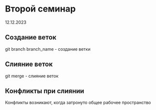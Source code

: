 # Второй семинар
12.12.2023
## Создание веток
git branch branch_name - создание ветки
## Слияние веток
git merge - слияние веток 
## Конфликты при слиянии
Конфликты возникают, когда затронуто общее 
рабочее пространство
